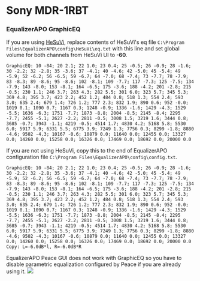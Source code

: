 # Sony MDR-1RBT
### EqualizerAPO GraphicEQ
If you are using [HeSuVi](https://sourceforge.net/projects/hesuvi/), replace contents of HeSuVi's eq file `C:\Program Files\EqualizerAPO\config\HeSuVi\eq.txt` with this line and set global volume for both channels from HeSuVi UI to **-60**.
```
GraphicEQ: 10 -84; 20 2.1; 22 1.0; 23 0.4; 25 -0.5; 26 -0.9; 28 -1.6; 30 -2.2; 32 -2.8; 35 -3.6; 37 -4.1; 40 -4.6; 42 -5.0; 45 -5.4; 49 -5.9; 52 -6.2; 56 -6.5; 59 -6.7; 64 -7.0; 68 -7.4; 73 -7.7; 78 -7.9; 83 -8.3; 89 -8.6; 95 -8.6; 102 -8.1; 109 -7.7; 117 -7.3; 125 -7.5; 134 -7.9; 143 -8.0; 153 -8.1; 164 -6.5; 175 -3.6; 188 -4.2; 201 -2.8; 215 -0.5; 230 1.1; 246 3.7; 263 4.3; 282 5.5; 301 6.0; 323 5.7; 345 5.3; 369 4.8; 395 3.7; 423 2.2; 452 1.2; 484 0.8; 518 1.3; 554 2.4; 593 3.0; 635 2.4; 679 1.4; 726 1.2; 777 2.3; 832 1.9; 890 0.6; 952 -0.0; 1019 0.1; 1090 0.7; 1167 0.3; 1248 -0.9; 1336 -1.6; 1429 -4.3; 1529 -5.5; 1636 -6.3; 1751 -7.7; 1873 -8.8; 2004 -8.5; 2145 -8.4; 2295 -7.7; 2455 -5.1; 2627 -2.2; 2811 -0.5; 3008 1.5; 3219 1.6; 3444 0.8; 3685 -0.7; 3943 -1.1; 4219 -0.5; 4514 1.7; 4830 4.2; 5168 5.8; 5530 6.0; 5917 5.9; 6331 5.5; 6775 3.9; 7249 1.3; 7756 0.3; 8299 -1.8; 8880 -4.6; 9502 -4.3; 10167 -0.6; 10879 0.0; 11640 0.0; 12455 0.0; 13327 0.0; 14260 0.0; 15258 0.0; 16326 0.0; 17469 0.0; 18692 0.0; 20000 0.0
```
If you are not using HeSuVi, copy this to the end of EqualizerAPO configuration file `C:\Program Files\EqualizerAPO\config\config.txt`.
```
GraphicEQ: 10 -84; 20 2.1; 22 1.0; 23 0.4; 25 -0.5; 26 -0.9; 28 -1.6; 30 -2.2; 32 -2.8; 35 -3.6; 37 -4.1; 40 -4.6; 42 -5.0; 45 -5.4; 49 -5.9; 52 -6.2; 56 -6.5; 59 -6.7; 64 -7.0; 68 -7.4; 73 -7.7; 78 -7.9; 83 -8.3; 89 -8.6; 95 -8.6; 102 -8.1; 109 -7.7; 117 -7.3; 125 -7.5; 134 -7.9; 143 -8.0; 153 -8.1; 164 -6.5; 175 -3.6; 188 -4.2; 201 -2.8; 215 -0.5; 230 1.1; 246 3.7; 263 4.3; 282 5.5; 301 6.0; 323 5.7; 345 5.3; 369 4.8; 395 3.7; 423 2.2; 452 1.2; 484 0.8; 518 1.3; 554 2.4; 593 3.0; 635 2.4; 679 1.4; 726 1.2; 777 2.3; 832 1.9; 890 0.6; 952 -0.0; 1019 0.1; 1090 0.7; 1167 0.3; 1248 -0.9; 1336 -1.6; 1429 -4.3; 1529 -5.5; 1636 -6.3; 1751 -7.7; 1873 -8.8; 2004 -8.5; 2145 -8.4; 2295 -7.7; 2455 -5.1; 2627 -2.2; 2811 -0.5; 3008 1.5; 3219 1.6; 3444 0.8; 3685 -0.7; 3943 -1.1; 4219 -0.5; 4514 1.7; 4830 4.2; 5168 5.8; 5530 6.0; 5917 5.9; 6331 5.5; 6775 3.9; 7249 1.3; 7756 0.3; 8299 -1.8; 8880 -4.6; 9502 -4.3; 10167 -0.6; 10879 0.0; 11640 0.0; 12455 0.0; 13327 0.0; 14260 0.0; 15258 0.0; 16326 0.0; 17469 0.0; 18692 0.0; 20000 0.0
Copy: L=-6.0dB*l, R=-6.0dB*R
```
EqualizerAPO Peace GUI does not work with GraphicEQ so you have to disable parametric equalization configured by Peace if you are already using it.
![](https://raw.githubusercontent.com/jaakkopasanen/AutoEq/master/results/SBAF-Serious/innerfidelity/onear/Sony%20MDR-1RBT/Sony%20MDR-1RBT.png)
